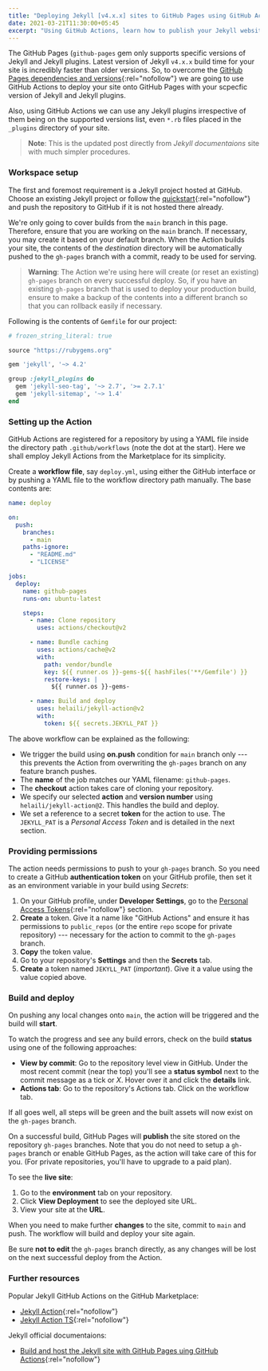 ```yaml
---
title: "Deploying Jekyll [v4.x.x] sites to GitHub Pages using GitHub Actions"
date: 2021-03-21T11:30:00+05:45
excerpt: "Using GitHub Actions, learn how to publish your Jekyll websites onto GitHub Pages with your custom dependencies and versions."
---
```


The GitHub Pages (`github-pages` gem only supports specific versions of Jekyll and Jekyll plugins. Latest version of Jekyll `v4.x.x` build time for your site is incredibly faster than older versions. So, to overcome the [GitHub Pages dependencies and versions](https://pages.github.com/versions/){:rel="nofollow"} we are going to use GitHub Actions to deploy your site onto GitHub Pages with your scpecfic version of Jekyll and Jekyll plugins.

Also, using GitHub Actions we can use any Jekyll plugins irrespective of them being on the supported versions list, even `*.rb` files placed in the `_plugins` directory of your site.

> **Note**: This is the updated post directly from _Jekyll documentaions_ site with much simpler procedures.

### Workspace setup

The first and foremost requirement is a Jekyll project hosted at GitHub. Choose an existing Jekyll project or follow the [quickstart](https://jekyllrb.com/docs/){:rel="nofollow"} and push the repository to GitHub if it is not hosted there already.

We're only going to cover builds from the `main` branch in this page. Therefore, ensure that you are working on the `main` branch. If necessary, you may create it based on your default branch. When the Action builds your site, the contents of the _destination_ directory will be automatically pushed to the `gh-pages` branch with a commit, ready to be used for serving.

> **Warning**: The Action we're using here will create (or reset an existing) `gh-pages` branch on every successful deploy. So, if you have an existing `gh-pages` branch that is used to deploy your production build, ensure to make a backup of the contents into a different branch so that you can rollback easily if necessary.

Following is the contents of `Gemfile` for our project:

```rb
# frozen_string_literal: true

source "https://rubygems.org"

gem 'jekyll', '~> 4.2'

group :jekyll_plugins do
  gem 'jekyll-seo-tag', '~> 2.7', '>= 2.7.1'
  gem 'jekyll-sitemap', '~> 1.4'
end
```

### Setting up the Action

GitHub Actions are registered for a repository by using a YAML file inside the directory path `.github/workflows` (note the dot at the start). Here we shall employ Jekyll Actions from the Marketplace for its simplicity.

Create a **workflow file**, say `deploy.yml`, using either the GitHub interface or by pushing a YAML file to the workflow directory path manually. The base contents are:


```yml
name: deploy

on:
  push:
    branches:
      - main
    paths-ignore:
      - "README.md"
      - "LICENSE"

jobs:
  deploy:
    name: github-pages
    runs-on: ubuntu-latest

    steps:
      - name: Clone repository
        uses: actions/checkout@v2

      - name: Bundle caching
        uses: actions/cache@v2
        with:
          path: vendor/bundle
          key: ${{ runner.os }}-gems-${{ hashFiles('**/Gemfile') }}
          restore-keys: |
            ${{ runner.os }}-gems-

      - name: Build and deploy
        uses: helaili/jekyll-action@v2
        with:
          token: ${{ secrets.JEKYLL_PAT }}
```

The above workflow can be explained as the following:

- We trigger the build using **on.push** condition for `main` branch only --- this prevents the Action from overwriting the `gh-pages` branch on any feature branch pushes.
- The **name** of the job matches our YAML filename: `github-pages`.
- The **checkout** action takes care of cloning your repository.
- We specify our selected **action** and **version number** using `helaili/jekyll-action@2`. This handles the build and deploy.
- We set a reference to a secret **token** for the action to use. The `JEKYLL_PAT` is a _Personal Access Token_ and is detailed in the next section.

### Providing permissions

The action needs permissions to push to your `gh-pages` branch. So you need to create a GitHub **authentication token** on your GitHub profile, then set it as an environment variable in your build using _Secrets_:

1. On your GitHub profile, under **Developer Settings**, go to the [Personal Access Tokens](https://github.com/settings/tokens){:rel="nofollow"} section.
2. **Create** a token. Give it a name like "GitHub Actions" and ensure it has permissions to `public_repos` (or the entire `repo` scope for private repository) --- necessary for the action to commit to the `gh-pages` branch.
3. **Copy** the token value.
4. Go to your repository's **Settings** and then the **Secrets** tab.
5. **Create** a token named `JEKYLL_PAT` (_important_). Give it a value using the value copied above.

### Build and deploy

On pushing any local changes onto `main`, the action will be triggered and the build will **start**.

To watch the progress and see any build errors, check on the build **status** using one of the following approaches:

- **View by commit**: Go to the repository level view in GitHub. Under the most recent commit (near the top) you'll see a **status symbol** next to the commit message as a tick or _X_. Hover over it and click the **details** link.
- **Actions tab**: Go to the repository's Actions tab. Click on the workflow tab.

If all goes well, all steps will be green and the built assets will now exist on the `gh-pages` branch.

On a successful build, GitHub Pages will **publish** the site stored on the repository `gh-pages` branches. Note that you do not need to setup a `gh-pages` branch or enable GitHub Pages, as the action will take care of this for you. (For private repositories, you'll have to upgrade to a paid plan).

To see the **live site**:

1. Go to the **environment** tab on your repository.
2. Click **View Deployment** to see the deployed site URL.
3. View your site at the **URL**.

When you need to make further **changes** to the site, commit to `main` and push. The workflow will build and deploy your site again.

Be sure **not to edit** the `gh-pages` branch directly, as any changes will be lost on the next successful deploy from the Action.

### Further resources

Popular Jekyll GitHub Actions on the GitHub Marketplace:

- [Jekyll Action](https://github.com/marketplace/actions/jekyll-actions){:rel="nofollow"}
- [Jekyll Action TS](https://github.com/marketplace/actions/jekyll-action-ts){:rel="nofollow"}

Jekyll official documentaions:

- [Build and host the Jekyll site with GitHub Pages uing GitHub Actions](https://jekyllrb.com/docs/continuous-integration/github-actions/){:rel="nofollow"}
